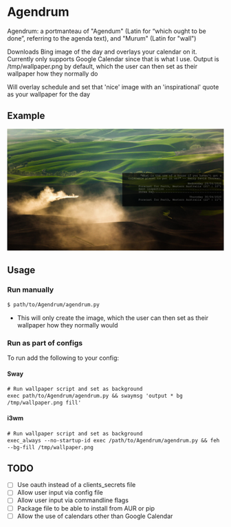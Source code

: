 # Agendrum
Agendrum: a portmanteau of "Agendum" (Latin for “which ought to be 
done”, referring to the agenda text), and "Murum" (Latin for "wall")

Downloads Bing image of the day and overlays your calendar on it. Currently only supports Google Calendar since that is what I use. Output is /tmp/wallpaper.png by default, which the user can then set as their wallpaper how they normally do

Will overlay schedule and set that 'nice' image with an 'inspirational' quote as your wallpaper for the day

## Example
![](example_wallpaper.png?raw=true "Example wallpaper")

## Usage
### Run manually
```bash
$ path/to/Agendrum/agendrum.py
```
* This will only create the image, which the user can then set as their wallpaper how they normally would

### Run as part of configs
To run add the following to your config:

#### Sway
```bash{.line-numbers}
# Run wallpaper script and set as background
exec path/to/Agendrum/agendrum.py && swaymsg 'output * bg /tmp/wallpaper.png fill'
```

#### i3wm
```bash{.line-numbers}
# Run wallpaper script and set as background
exec_always --no-startup-id exec /path/to/Agendrum/agendrum.py && feh --bg-fill /tmp/wallpaper.png
```

## TODO
* [ ] Use oauth instead of a clients_secrets file
* [ ] Allow user input via config file
* [ ] Allow user input via commandline flags
* [ ] Package file to be able to install from AUR or pip
* [ ] Allow the use of calendars other than Google Calendar
